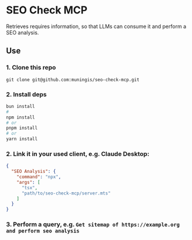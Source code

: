 # SEO Check MCP

Retrieves requires information, so that LLMs can consume it and perform a SEO analysis.

## Use

### 1. Clone this repo
```
git clone git@github.com:muningis/seo-check-mcp.git
```

### 2. Install deps
```sh
bun install
# 
npm install
# or
pnpm install
# or
yarn install
```

### 2. Link it in your used client, e.g. Claude Desktop:
```json
{
  "SEO Analysis": {
    "command": "npx",
    "args": [
      "tsx",
      "path/to/seo-check-mcp/server.mts"
    ]
  }
}
```

### 3. Perform a query, e.g. `Get sitemap of https://example.org and perform seo analysis`